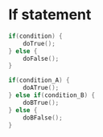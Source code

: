 # If statement

```c
if(condition) {
    doTrue();
} else {
    doFalse();
}
```

```c
if(condition_A) {
    doATrue();
} else if(condition_B) {
    doBTrue();
} else {
    doBFalse();
}

```
